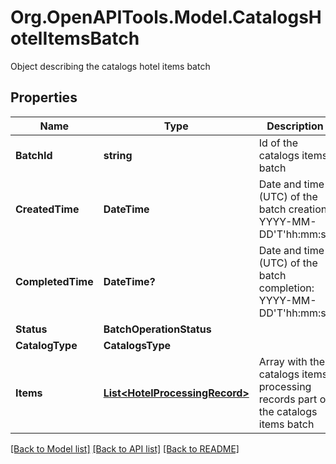 # Org.OpenAPITools.Model.CatalogsHotelItemsBatch
Object describing the catalogs hotel items batch

## Properties

Name | Type | Description | Notes
------------ | ------------- | ------------- | -------------
**BatchId** | **string** | Id of the catalogs items batch | [optional] 
**CreatedTime** | **DateTime** | Date and time (UTC) of the batch creation: YYYY-MM-DD&#39;T&#39;hh:mm:ss | [optional] [readonly] 
**CompletedTime** | **DateTime?** | Date and time (UTC) of the batch completion: YYYY-MM-DD&#39;T&#39;hh:mm:ss | [optional] [readonly] 
**Status** | **BatchOperationStatus** |  | [optional] 
**CatalogType** | **CatalogsType** |  | 
**Items** | [**List&lt;HotelProcessingRecord&gt;**](HotelProcessingRecord.md) | Array with the catalogs items processing records part of the catalogs items batch | [optional] 

[[Back to Model list]](../README.md#documentation-for-models) [[Back to API list]](../README.md#documentation-for-api-endpoints) [[Back to README]](../README.md)

